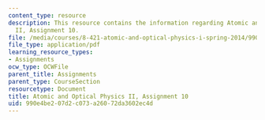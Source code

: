 ```yaml
---
content_type: resource
description: This resource contains the information regarding Atomic and Optical Physics
  II, Assignment 10.
file: /media/courses/8-421-atomic-and-optical-physics-i-spring-2014/990e4be207d2c073a26072da3602ec4d_MIT8_421S14_homeWork10.pdf
file_type: application/pdf
learning_resource_types:
- Assignments
ocw_type: OCWFile
parent_title: Assignments
parent_type: CourseSection
resourcetype: Document
title: Atomic and Optical Physics II, Assignment 10
uid: 990e4be2-07d2-c073-a260-72da3602ec4d
---
```

